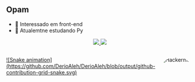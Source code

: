 ## Opam

- 👀 Interessado em front-end
- 🌱 Atualemtne estudando Py


<div align="center">
  <a href="https://github.com/DerioAleh">
  <img height="180em" src="https://github-readme-stats.vercel.app/api?username=DerioAleh&show_icons=true&theme=tokyonight&include_all_commits=true&count_private=true"/>
  <img height="180em" src="https://github-readme-stats.vercel.app/api/top-langs/?username=DerioAleh&layout=compact&langs_count=7&theme=tokyonight"/>
</div>

  <div>
    <img align="right" alt="Hackerman" height="155" style="border-radius:50px;" src="https://cdn.discordapp.com/attachments/960169615021994045/960169874850734120/pepegif.gif">
</div>
  
##

<div>
  ![Snake animation](https://github.com/DerioAleh/DerioAleh/blob/output/github-contribution-grid-snake.svg)
</div>
